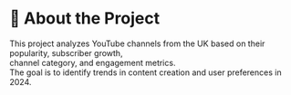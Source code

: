 # 📖 About the Project

This project analyzes YouTube channels from the UK based on their popularity, subscriber growth,  
channel category, and engagement metrics.  
The goal is to identify trends in content creation and user preferences in 2024.
